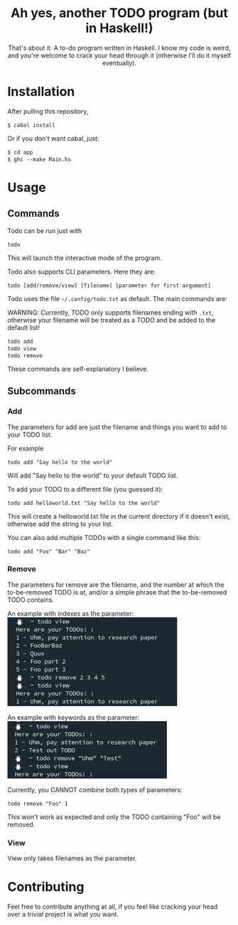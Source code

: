 <div align="center"><h1> Ah yes, another TODO program (but in Haskell!)</h1></div>

<div align="center">
That's about it. A to-do program written in Haskell. I know my code is weird, and you're welcome to
crack your head through it (otherwise I'll do it myself eventually).
</div>

# Installation

After pulling this repository,
```
$ cabal install
```

Or if you don't want cabal, just:
```
$ cd app
$ ghc --make Main.hs
```

# Usage

## Commands


Todo can be run just with
```
todo
```
This will launch the interactive mode of the program.


Todo also supports CLI parameters. Here they are:
```
todo [add/remove/view] [filename] [parameter for first argument]
```

Todo uses the file `~/.config/todo.txt` as default. The main commands are:


WARNING: Currently, TODO only supports filenames ending with `.txt`, otherwise your filename will be treated as a TODO and be added
to the default list!

```
todo add
todo view
todo remove
```

These commands are self-explanatory I believe.

## Subcommands

### Add
The parameters for add are just the filename and things you want to add to your TODO list.

For example
```
todo add "Say hello to the world"
```
Will add "Say hello to the world" to your default TODO list.



To add your TODO to a different file (you guessed it):

```
todo add helloworld.txt "Say hello to the world"
```

This will create a helloworld.txt file in the current directory if it doesn't exist, otherwise add the string to your list.



You can also add multiple TODOs with a single command like this:
```
todo add "Foo" "Bar" "Baz"
```

### Remove
The parameters for remove are the filename, and the number at which the to-be-removed TODO is at, 
and/or a simple phrase that the to-be-removed TODO contains.

An example with indexes as the parameter:
<img src="/images/removeindex.png">


An example with keywords as the parameter:
<img src="/images/removekeywords.png">

Currently, you CANNOT combine both types of parameters:
```
todo remove "Foo" 1
```
This won't work as expected and only the TODO containing "Foo" will be removed.

### View

View only takes filenames as the parameter.


# Contributing

Feel free to contribute anything at all, if you feel like cracking your head over
a trivial project is what you want. 

